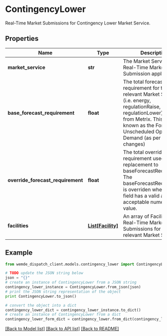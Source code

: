 # ContingencyLower

Real-Time Market Submissions for Contingency Lower Market Service.

## Properties

Name | Type | Description | Notes
------------ | ------------- | ------------- | -------------
**market_service** | **str** | The Market Service the Real-Time Market Submission applies to. | 
**base_forecast_requirement** | **float** | The total forecast requirement for the relevant Market Service (i.e. energy, regulationRaise, regulationLower) coming from Metrix. This is also known as the Forecast Unscheduled Operational Demand (as per Tranche 6 changes) | 
**override_forecast_requirement** | **float** | The total override forecast requirement used in replacement to baseForecastRequirement. The baseForecastRequirement is overriden when this field has a valid and acceptable numerical value. | 
**facilities** | [**List[Facility]**](Facility.md) | An array of Facilities with Real-Time Market Submissions for the relevant Market Service. | 

## Example

```python
from wemde_dispatch_client.models.contingency_lower import ContingencyLower

# TODO update the JSON string below
json = "{}"
# create an instance of ContingencyLower from a JSON string
contingency_lower_instance = ContingencyLower.from_json(json)
# print the JSON string representation of the object
print ContingencyLower.to_json()

# convert the object into a dict
contingency_lower_dict = contingency_lower_instance.to_dict()
# create an instance of ContingencyLower from a dict
contingency_lower_form_dict = contingency_lower.from_dict(contingency_lower_dict)
```
[[Back to Model list]](../README.md#documentation-for-models) [[Back to API list]](../README.md#documentation-for-api-endpoints) [[Back to README]](../README.md)


